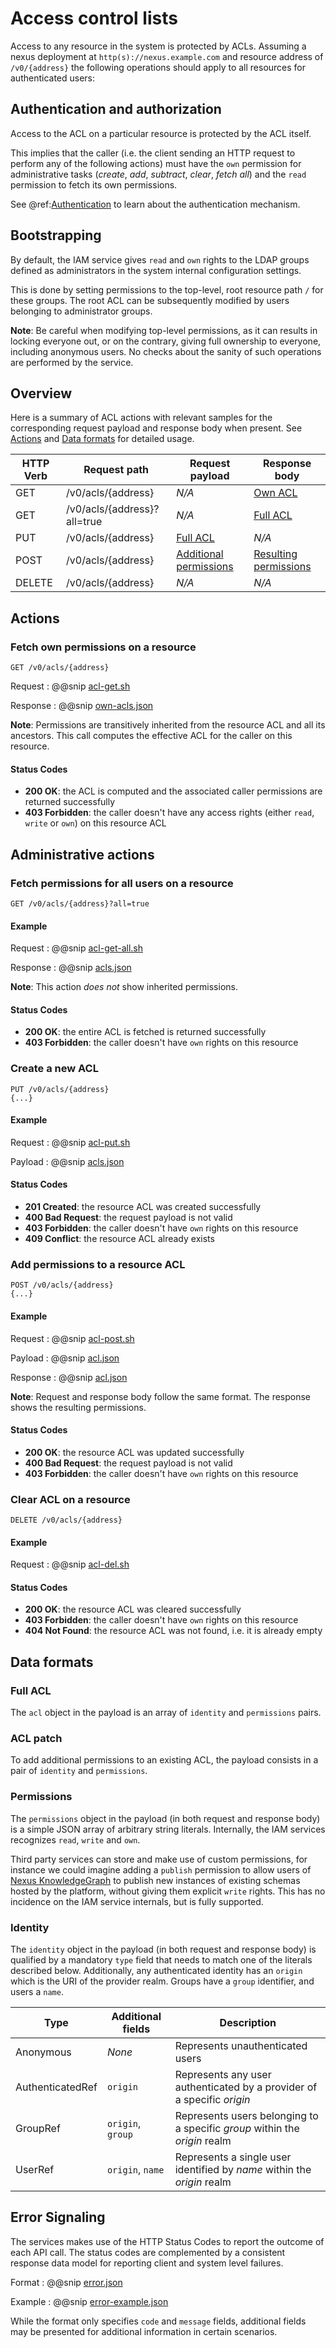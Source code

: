# Access control lists

Access to any resource in the system is protected by ACLs.  Assuming a nexus deployment at
`http(s)://nexus.example.com` and resource address of `/v0/{address}` the following operations should apply
to all resources for authenticated users:

## Authentication and authorization

Access to the ACL on a particular resource is protected by the ACL itself.

This implies that the caller (i.e. the client sending an HTTP request to perform any of the following actions)
must have the `own` permission for administrative tasks (*create*, *add*, *subtract*, *clear*, *fetch all*) and
the `read` permission to fetch its own permissions.

See @ref:[Authentication](auth.md) to learn about the authentication mechanism.

## Bootstrapping

By default, the IAM service gives `read` and `own` rights to the LDAP groups defined as administrators in the
system internal configuration settings.

This is done by setting permissions to the top-level, root resource path `/` for these groups.  The root ACL
can be subsequently modified by users belonging to administrator groups.

**Note**: Be careful when modifying top-level permissions, as it can results in locking everyone out, or
on the contrary, giving full ownership to everyone, including anonymous users.  No checks about the sanity of
such operations are performed by the service.

## Overview

Here is a summary of ACL actions with relevant samples for the corresponding request payload and response body
when present. See [Actions](#actions) and [Data formats](#data-formats) for detailed usage.

| HTTP Verb | Request path | Request payload | Response body |
| --- | --- | --- | --- |
| GET | /v0/acls/{address} | *N/A* | [Own ACL](../assets/api-reference/own-acls.json) |
| GET | /v0/acls/{address}?all=true | *N/A* | [Full ACL](../assets/api-reference/acls.json) |
| PUT | /v0/acls/{address} | [Full ACL](../assets/api-reference/acls.json) | *N/A* |
| POST | /v0/acls/{address} | [Additional permissions](../assets/api-reference/acl.json) | [Resulting permissions](../assets/api-reference/acl.json) |
| DELETE | /v0/acls/{address} | *N/A* | *N/A* |

## Actions

### Fetch own permissions on a resource

```
GET /v0/acls/{address}
```

Request
:   @@snip [acl-get.sh](../assets/api-reference/acl-get.sh)

Response
:   @@snip [own-acls.json](../assets/api-reference/own-acls.json)

**Note**: Permissions are transitively inherited from the resource ACL and all its ancestors.
This call computes the effective ACL for the caller on this resource.

#### Status Codes

- **200 OK**: the ACL is computed and the associated caller permissions are returned successfully
- **403 Forbidden**: the caller doesn't have any access rights (either `read`, `write` or `own`)
                     on this resource ACL

## Administrative actions

### Fetch permissions for all users on a resource

```
GET /v0/acls/{address}?all=true
```

#### Example

Request
:   @@snip [acl-get-all.sh](../assets/api-reference/acl-get-all.sh)

Response
:   @@snip [acls.json](../assets/api-reference/acls.json)

**Note**: This action *does not* show inherited permissions.

#### Status Codes

- **200 OK**: the entire ACL is fetched is returned successfully
- **403 Forbidden**: the caller doesn't have `own` rights on this resource

### Create a new ACL

```
PUT /v0/acls/{address}
{...}
```

#### Example

Request
:   @@snip [acl-put.sh](../assets/api-reference/acl-put.sh)

Payload
:   @@snip [acls.json](../assets/api-reference/acls.json)

#### Status Codes

- **201 Created**: the resource ACL was created successfully
- **400 Bad Request**: the request payload is not valid
- **403 Forbidden**: the caller doesn't have `own` rights on this resource
- **409 Conflict**: the resource ACL already exists

### Add permissions to a resource ACL

```
POST /v0/acls/{address}
{...}
```

#### Example

Request
:   @@snip [acl-post.sh](../assets/api-reference/acl-post.sh)

Payload
:   @@snip [acl.json](../assets/api-reference/acl.json)

Response
:   @@snip [acl.json](../assets/api-reference/acl.json)

**Note**: Request and response body follow the same format.  The response shows the resulting permissions.

#### Status Codes

- **200 OK**: the resource ACL was updated successfully
- **400 Bad Request**: the request payload is not valid
- **403 Forbidden**: the caller doesn't have `own` rights on this resource

### Clear ACL on a resource

```
DELETE /v0/acls/{address}
```

#### Example

Request
:   @@snip [acl-del.sh](../assets/api-reference/acl-del.sh)

#### Status Codes

- **200 OK**: the resource ACL was cleared successfully
- **403 Forbidden**: the caller doesn't have `own` rights on this resource
- **404 Not Found**: the resource ACL was not found, i.e. it is already empty

## Data formats

### Full ACL

The `acl` object in the payload is an array of `identity` and `permissions` pairs.

### ACL patch

To add additional permissions to an existing ACL, the payload consists in a pair of `identity`
and `permissions`.

### Permissions

The `permissions` object in the payload (in both request and response body) is a simple
JSON array of arbitrary string literals. Internally, the IAM services
recognizes `read`, `write` and `own`.

Third party services can store and make use of custom permissions, for instance we could imagine adding
a `publish` permission to allow users of [Nexus KnowledgeGraph](https://bbp-nexus.epfl.ch/dev/docs/kg/index.html)
to publish new instances of existing schemas hosted by the platform, without giving them explicit
`write` rights. This has no incidence on the IAM service internals, but is fully supported.

### Identity

The `identity` object in the payload (in both request and response body) is qualified by
a mandatory `type` field that needs to match one of the literals described below. Additionally,
any authenticated identity has an `origin` which is the URI of the provider realm. Groups
have a `group` identifier, and users a `name`.

| Type | Additional fields | Description |
| --- | --- | --- |
| Anonymous | *None* | Represents unauthenticated users |
| AuthenticatedRef | `origin` | Represents any user authenticated by a provider of a specific *origin* |
| GroupRef | `origin`, `group` | Represents users belonging to a specific *group* within the *origin* realm |
| UserRef | `origin`, `name` | Represents a single user identified by *name* within the *origin* realm |

## Error Signaling

The services makes use of the HTTP Status Codes to report the outcome of each API call.  The status codes are
complemented by a consistent response data model for reporting client and system level failures.

Format
:   @@snip [error.json](../assets/api-reference/error.json)

Example
:   @@snip [error-example.json](../assets/api-reference/error-example.json)

While the format only specifies `code` and `message` fields, additional fields may be presented for additional
information in certain scenarios.